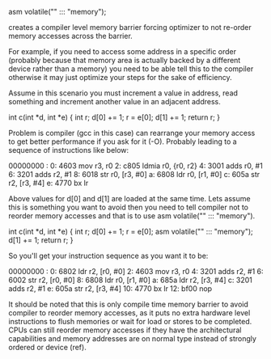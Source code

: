 

asm volatile("" ::: "memory");

creates a compiler level memory barrier forcing optimizer to not re-order memory accesses across the barrier.

For example, if you need to access some address in a specific order (probably because that memory area is actually backed by a different device rather than a memory) you need to be able tell this to the compiler otherwise it may just optimize your steps for the sake of efficiency.

Assume in this scenario you must increment a value in address, read something and increment another value in an adjacent address.

int c(int *d, int *e) {
        int r;
        d[0] += 1;
        r = e[0];
        d[1] += 1;
        return r;
}

Problem is compiler (gcc in this case) can rearrange your memory access to get better performance if you ask for it (-O). Probably leading to a sequence of instructions like below:

00000000 <c>:
   0:   4603        mov r3, r0
   2:   c805        ldmia   r0, {r0, r2}
   4:   3001        adds    r0, #1
   6:   3201        adds    r2, #1
   8:   6018        str r0, [r3, #0]
   a:   6808        ldr r0, [r1, #0]
   c:   605a        str r2, [r3, #4]
   e:   4770        bx  lr

Above values for d[0] and d[1] are loaded at the same time. Lets assume this is something you want to avoid then you need to tell compiler not to reorder memory accesses and that is to use asm volatile("" ::: "memory").

int c(int *d, int *e) {
        int r;
        d[0] += 1;
        r = e[0];
        asm volatile("" ::: "memory");
        d[1] += 1;
        return r;
}

So you'll get your instruction sequence as you want it to be:

00000000 <c>:
   0:   6802        ldr r2, [r0, #0]
   2:   4603        mov r3, r0
   4:   3201        adds    r2, #1
   6:   6002        str r2, [r0, #0]
   8:   6808        ldr r0, [r1, #0]
   a:   685a        ldr r2, [r3, #4]
   c:   3201        adds    r2, #1
   e:   605a        str r2, [r3, #4]
  10:   4770        bx  lr
  12:   bf00        nop

It should be noted that this is only compile time memory barrier to avoid compiler to reorder memory accesses, as it puts no extra hardware level instructions to flush memories or wait for load or stores to be completed. CPUs can still reorder memory accesses if they have the architectural capabilities and memory addresses are on normal type instead of strongly ordered or device (ref).
